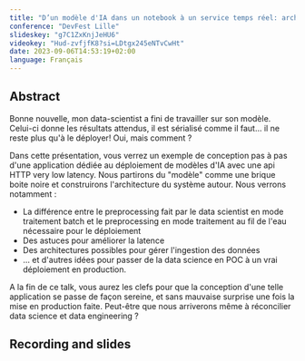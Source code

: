 ```yaml
---
title: "D’un modèle d'IA dans un notebook à un service temps réel: architecturons!"
conference: "DevFest Lille"
slideskey: "g7C1ZxKnjJeHU6"
videokey: "Hud-zvfjfK8?si=LDtgx245eNTvCwHt"
date: 2023-09-06T14:53:19+02:00
language: Français
---
```


## Abstract

Bonne nouvelle, mon data-scientist a fini de travailler sur son modèle. Celui-ci donne les résultats attendus, il est sérialisé comme il faut... il ne reste plus qu'à le déployer!
Oui, mais comment ?

Dans cette présentation, vous verrez un exemple de conception pas à pas d'une application dédiée au déploiement de modèles d'IA avec une api HTTP very low latency. Nous partirons du "modèle" comme une brique boite noire et construirons l'architecture du système autour. Nous verrons notamment :

- La différence entre le preprocessing fait par le data scientist en mode traitement batch et le preprocessing en mode traitement au fil de l'eau nécessaire pour le déploiement
- Des astuces pour améliorer la latence
- Des architectures possibles pour gérer l'ingestion des données
- … et d'autres idées pour passer de la data science en POC à un vrai déploiement en production.

A la fin de ce talk, vous aurez les clefs pour que la conception d'une telle application se passe de façon sereine, et sans mauvaise surprise une fois la mise en production faite. Peut-être que nous arriverons même à réconcilier data science et data engineering ? 

## Recording and slides
